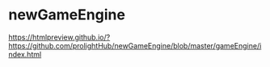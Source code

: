 # newGameEngine

https://htmlpreview.github.io/?https://github.com/prolightHub/newGameEngine/blob/master/gameEngine/index.html
